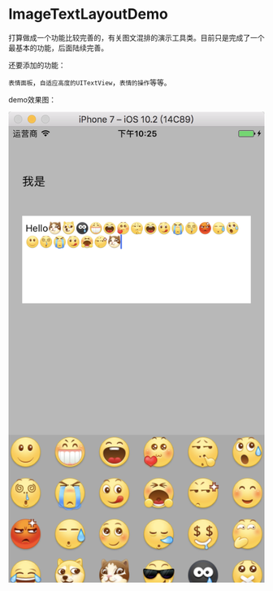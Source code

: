 # ImageTextLayoutDemo
打算做成一个功能比较完善的，有关图文混排的演示工具类。目前只是完成了一个最基本的功能，后面陆续完善。

还要添加的功能：

`表情面板`，`自适应高度的UITextView`，`表情的操作`等等。



demo效果图：

![](./images/emotion-input-view-1.png)